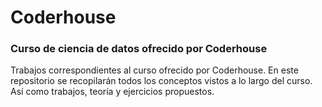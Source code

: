 # Coderhouse
### Curso de ciencia de datos ofrecido por Coderhouse

Trabajos correspondientes al curso ofrecido por Coderhouse. En este repositorio se recopilarán todos los conceptos vistos a lo largo del curso. Así como trabajos, teoría y ejercicios propuestos.
